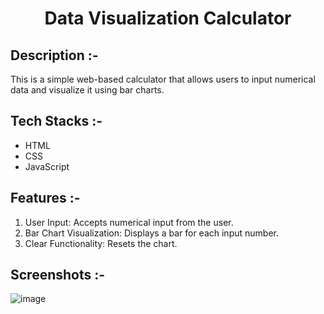 # <p align="center">Data Visualization Calculator</p>

## Description :-

This is a simple web-based calculator that allows users to input numerical data and visualize it using bar charts.

## Tech Stacks :-

- HTML
- CSS
- JavaScript

## Features :-

1. User Input: Accepts numerical input from the user.
2. Bar Chart Visualization: Displays a bar for each input number.
3. Clear Functionality: Resets the chart.

## Screenshots :-

![image](https://github.com/user-attachments/assets/e0865b50-ff02-4d49-b90d-2cddc10407cb)
